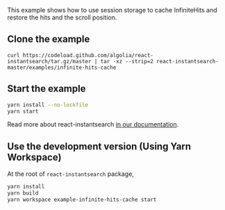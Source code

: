 This example shows how to use session storage to cache InfiniteHits and restore the hits and the scroll position.

## Clone the example

```
curl https://codeload.github.com/algolia/react-instantsearch/tar.gz/master | tar -xz --strip=2 react-instantsearch-master/examples/infinite-hits-cache
```

## Start the example

```sh
yarn install --no-lockfile
yarn start
```

Read more about react-instantsearch [in our documentation](https://www.algolia.com/doc/guides/building-search-ui/what-is-instantsearch/react/).

## Use the development version (Using Yarn Workspace)

At the root of `react-instantsearch` package,

```sh
yarn install
yarn build
yarn workspace example-infinite-hits-cache start
```
